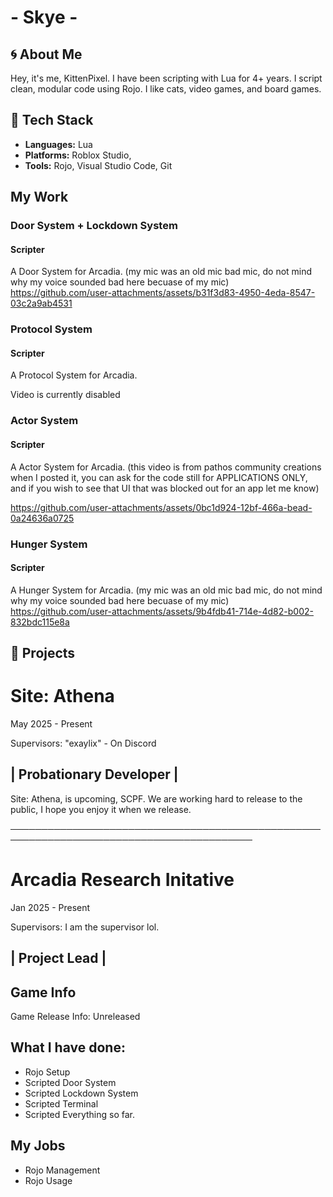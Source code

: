 # - Skye - #

## 🌀 About Me

Hey, it's me, KittenPixel. I have been scripting with Lua for 4+ years. I script clean, modular code using Rojo. I like cats, video games, and board games.

## 🔧 Tech Stack

- **Languages:** Lua
- **Platforms:** Roblox Studio,
- **Tools:** Rojo, Visual Studio Code, Git

## My Work

### Door System + Lockdown System
#### Scripter
A Door System for Arcadia.
(my mic was an old mic bad mic, do not mind why my voice sounded bad here becuase of my mic)
https://github.com/user-attachments/assets/b31f3d83-4950-4eda-8547-03c2a9ab4531

### Protocol System
#### Scripter
A Protocol System for Arcadia.

Video is currently disabled

### Actor System
#### Scripter
A Actor System for Arcadia.
(this video is from pathos community creations when I posted it, you can ask for the code still for APPLICATIONS ONLY, and if you wish to see that UI that was blocked out for an app let me know)

https://github.com/user-attachments/assets/0bc1d924-12bf-466a-bead-0a24636a0725

### Hunger System
#### Scripter
A Hunger System for Arcadia.
(my mic was an old mic bad mic, do not mind why my voice sounded bad here becuase of my mic)
https://github.com/user-attachments/assets/9b4fdb41-714e-4d82-b002-832bdc115e8a

## 💼 Projects

# Site: Athena
May 2025 - Present

Supervisors:
"exaylix" - On Discord

## | Probationary Developer |

Site: Athena, is upcoming, SCPF. We are working hard to release to the public, I hope you enjoy it when we release.

─────────────────────────────────────────────────────────────────────────────────────────

# Arcadia Research Initative
Jan 2025 - Present

Supervisors:
I am the supervisor lol.

## | Project Lead |

## Game Info
Game Release Info: Unreleased

## What I have done:
- Rojo Setup
- Scripted Door System
- Scripted Lockdown System
- Scripted Terminal
- Scripted Everything so far.
## My Jobs
- Rojo Management
- Rojo Usage


